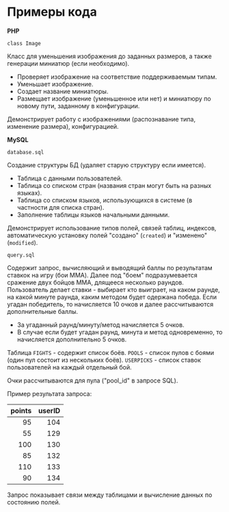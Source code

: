 # Примеры кода

**PHP**

`class Image`

Класс для уменьшения изображения до заданных размеров, а также генерации миниатюр (если необходимо).

 - Проверяет изображение на соответствие поддерживаемым типам.
 - Уменьшает изображение.
 - Создает название миниатюры.
 - Размещает изображение (уменьшенное или нет) и миниатюру по новому пути, заданному в конфигурации.

Демонстрирует работу с изображениями (распознавание типа, изменение размера), конфигурацией.

**MySQL**

`database.sql`

Создание структуры БД (удаляет старую структуру если имеется).

 - Таблица с данными пользователей.
 - Таблица со списком стран (названия стран могут быть на разных языках).
 - Таблица со списком языков, использующихся в системе (в частности для списка стран).
 - Заполнение таблицы языков начальными данными.
 
Демонстрирует использование типов полей, связей таблиц, индексов, автоматическую установку полей "создано" (`created`) и "изменено" (`modified`).
 
`query.sql`

Содержит запрос, вычисляющий и выводящий баллы по результатам ставкок на игру (бои MMA).
Далее под "боем" подразумевается сражение двух бойцов MMA, длящееся несколько раундов.
Пользователь делает ставки - выбирает кто выиграет, на каком раунде, на какой минуте раунда, каким методом будет одержана победа.
Если угадан победитель, то начисляется 10 очков и далее рассчитываются дополнительные баллы.

 - За угаданный раунд/минуту/метод начисляется 5 очков.
 - В случае если будет угадан раунд, минута и метод одновременно, то начисляется дополнительно 5 очков.
 
Таблица `FIGHTS` - содержит список боёв.
`POOLS` - список пулов с боями (один пул состоит из нескольких боёв).
`USERPICKS` - список ставок пользователей на каждый отдельный бой.

Очки рассчитываются для пула ("pool_id" в запросе SQL).

Пример результата запроса:

| points | userID |
|-------:|-------:|
|     95 | 104    |
|     55 | 129    |
|    100 | 130    |
|     85 | 132    |
|    110 | 133    |
|     90 | 134    |

Запрос показывает связи между таблицами и вычисление данных по состоянию полей.

